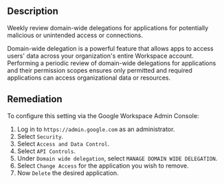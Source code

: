 ## Description

Weekly review domain-wide delegations for applications for potentially malicious or unintended access or connections.

Domain-wide delegation is a powerful feature that allows apps to access users' data across your organization's entire Workspace account. Performing a periodic review of domain-wide delegations for applications and their permission scopes ensures only permitted and required applications can access organizational data or resources.

## Remediation

To configure this setting via the Google Workspace Admin Console:

1. Log in to `https://admin.google.com` as an administrator.
2. Select `Security`.
3. Select `Access and Data Control`.
4. Select `API Controls`.
5. Under `Domain wide delegation`, select `MANAGE DOMAIN WIDE DELEGATION`.
6. Select `Change Access` for the application you wish to remove.
7. Now `Delete` the desired application.

